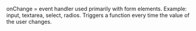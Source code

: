 onChange = event handler used primarily with form elements. Example: input, textarea, select, radios. Triggers a function every time the value of the user changes.